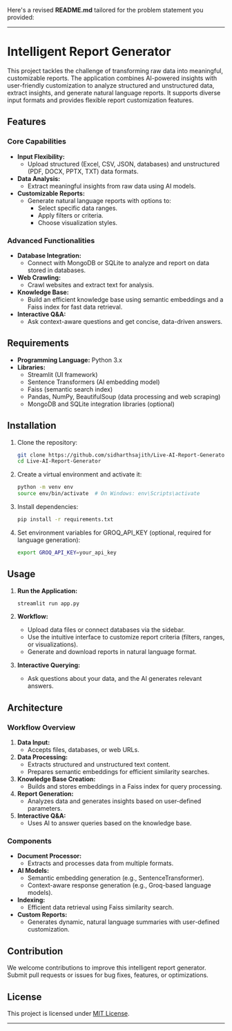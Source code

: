 Here's a revised **README.md** tailored for the problem statement you provided:

---

# Intelligent Report Generator

This project tackles the challenge of transforming raw data into meaningful, customizable reports. The application combines AI-powered insights with user-friendly customization to analyze structured and unstructured data, extract insights, and generate natural language reports. It supports diverse input formats and provides flexible report customization features.

## Features

### Core Capabilities
- **Input Flexibility:** 
  - Upload structured (Excel, CSV, JSON, databases) and unstructured (PDF, DOCX, PPTX, TXT) data formats.
- **Data Analysis:**
  - Extract meaningful insights from raw data using AI models.
- **Customizable Reports:**
  - Generate natural language reports with options to:
    - Select specific data ranges.
    - Apply filters or criteria.
    - Choose visualization styles.

### Advanced Functionalities
- **Database Integration:**
  - Connect with MongoDB or SQLite to analyze and report on data stored in databases.
- **Web Crawling:**
  - Crawl websites and extract text for analysis.
- **Knowledge Base:**
  - Build an efficient knowledge base using semantic embeddings and a Faiss index for fast data retrieval.
- **Interactive Q&A:**
  - Ask context-aware questions and get concise, data-driven answers.

## Requirements

- **Programming Language:** Python 3.x
- **Libraries:** 
  - Streamlit (UI framework)
  - Sentence Transformers (AI embedding model)
  - Faiss (semantic search index)
  - Pandas, NumPy, BeautifulSoup (data processing and web scraping)
  - MongoDB and SQLite integration libraries (optional)

## Installation

1. Clone the repository:
   ```bash
   git clone https://github.com/sidharthsajith/Live-AI-Report-Generator.git
   cd Live-AI-Report-Generator
   ```

2. Create a virtual environment and activate it:
   ```bash
   python -m venv env
   source env/bin/activate  # On Windows: env\Scripts\activate
   ```

3. Install dependencies:
   ```bash
   pip install -r requirements.txt
   ```

4. Set environment variables for GROQ_API_KEY (optional, required for language generation):
   ```bash
   export GROQ_API_KEY=your_api_key
   ```

## Usage

1. **Run the Application:**
   ```bash
   streamlit run app.py
   ```

2. **Workflow:**
   - Upload data files or connect databases via the sidebar.
   - Use the intuitive interface to customize report criteria (filters, ranges, or visualizations).
   - Generate and download reports in natural language format.

3. **Interactive Querying:**
   - Ask questions about your data, and the AI generates relevant answers.

## Architecture

### Workflow Overview
1. **Data Input:**
   - Accepts files, databases, or web URLs.
2. **Data Processing:**
   - Extracts structured and unstructured text content.
   - Prepares semantic embeddings for efficient similarity searches.
3. **Knowledge Base Creation:**
   - Builds and stores embeddings in a Faiss index for query processing.
4. **Report Generation:**
   - Analyzes data and generates insights based on user-defined parameters.
5. **Interactive Q&A:**
   - Uses AI to answer queries based on the knowledge base.

### Components
- **Document Processor:**
  - Extracts and processes data from multiple formats.
- **AI Models:**
  - Semantic embedding generation (e.g., SentenceTransformer).
  - Context-aware response generation (e.g., Groq-based language models).
- **Indexing:**
  - Efficient data retrieval using Faiss similarity search.
- **Custom Reports:**
  - Generates dynamic, natural language summaries with user-defined customization.

## Contribution

We welcome contributions to improve this intelligent report generator. Submit pull requests or issues for bug fixes, features, or optimizations.

## License

This project is licensed under [MIT License](LICENSE).

--- 
